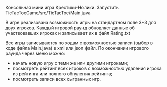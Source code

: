 Консольная мини игра Крестики-Нолики.
Запустить TicTacToeGame/src/TicTacToe/Main.java

В игре реализована возможность игры на стандартном поле 3*3 для двух игроков.
Каждый игровой раунд обновляет данные об участвовавших игроках и записывает их в файл Rating.txt

Все игры записываются по ходам с возможностью записи (выбор в коде файла Main.java) в xml или json файл.
По окончании игрового раунда через меню можно:
- начать новую игру с теми же или другими игроками;
- посмотреть рейтинг всех игроков с возможностью удаления игрока из рейтинга или полного обнуления рейтинга;
- посмотреть записи всех сыгранных игр.
